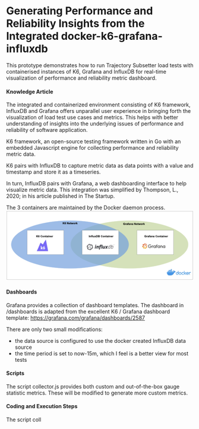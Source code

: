 # Generating Performance and Reliability Insights from the Integrated docker-k6-grafana-influxdb
This prototype demonstrates how to run Trajectory Subsetter load tests with containerised instances of K6, Grafana and InfluxDB for real-time visualization of performance and reliability metric dashboard.

#### Knowledge Article
The integrated and containerized environment consisting of K6 framework, InfluxDB and Grafana offers unparallel user experience in bringing forth the visualization of load test use cases and metrics. This helps with better understanding of insights into the underlying issues of performance and reliability of software application.

K6 framework, an open-source testing framework written in Go with an embedded Javascript engine for collecting performance and reliability metric data.

K6 pairs with InfluxDB to capture metric data  as data points with a value and timestamp and store it as a timeseries.

In turn,  InfluxDB pairs with Grafana, a web dashboarding interface to help visualize metric data. This integration was simplified by Thompson, L., 2020; in his article published in The Startup.

The 3 containers are maintained by the Docker daemon process.
![alt text](IntegratedContainers.png "Title")

#### Dashboards
Grafana provides a collection of dashboard templates. The dashboard in /dashboards is adapted from the excellent K6 / Grafana dashboard template:
https://grafana.com/grafana/dashboards/2587

There are only two small modifications:
* the data source is configured to use the docker created InfluxDB data source
* the time period is set to now-15m, which I feel is a better view for most tests

#### Scripts
The script collector.js provides both custom and out-of-the-box gauge statistic metrics. These will be modified to generate more custom metrics.

#### Coding and Execution Steps
The script coll
